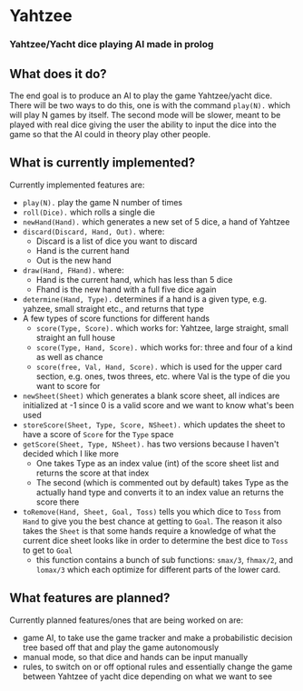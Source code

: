 # Yahtzee
### Yahtzee/Yacht dice playing AI made in prolog

## What does it do?
The end goal is to produce an AI to play the game Yahtzee/yacht dice. There will be two ways to do this, one is with the command `play(N).` which will play N games by itself. The second mode will be slower, meant to be played with real dice giving the user the ability to input the dice into the game so that the AI could in theory play other people.

## What is currently implemented?
Currently implemented features are:
- `play(N).` play the game N number of times
- `roll(Dice).` which rolls a single die
- `newHand(Hand).` which generates a new set of 5 dice, a hand of Yahtzee
- `discard(Discard, Hand, Out).` where:
   - Discard is a list of dice you want to discard
   - Hand is the current hand
   - Out is the new hand
- `draw(Hand, FHand).` where:
   - Hand is the current hand, which has less than 5 dice
   - Fhand is the new hand with a full five dice again
- `determine(Hand, Type).` determines if a hand is a given type, e.g. yahzee, small straight etc., and returns that type
- A few types of score functions for different hands
   - `score(Type, Score).` which works for: Yahtzee, large straight, small straight an full house
   - `score(Type, Hand, Score).` which works for: three and four of a kind as well as chance
   - `score(free, Val, Hand, Score).` which is used for the upper card section, e.g. ones, twos threes, etc. where Val is the type of die you want to score for
- `newSheet(Sheet)` which generates a blank score sheet, all indices are initialized at -1 since 0 is a valid score and we want to know what's been used
- `storeScore(Sheet, Type, Score, NSheet).` which updates the sheet to have a score of `Score` for the `Type` space
- `getScore(Sheet, Type, NSheet).` has two versions because I haven't decided which I like more
   - One takes Type as an index value (int) of the score sheet list and returns the score at that index
   - The second (which is commented out by default) takes Type as the actually hand type and converts it to an index value an returns the score there
- `toRemove(Hand, Sheet, Goal, Toss)` tells you which dice to `Toss` from `Hand` to give you the best chance at getting to `Goal`. The reason it also takes the `Sheet` is that some hands require a knowledge of what the current dice sheet looks like in order to determine the best dice to `Toss` to get to `Goal`
   - this function contains a bunch of sub functions: `smax/3`, `fhmax/2`, and `lomax/3` which each optimize for different parts of the lower card.

## What features are planned?
Currently planned features/ones that are being worked on are:
- game AI, to take use the game tracker and make a probabilistic decision tree based off that and play the game autonomously
- manual mode, so that dice and hands can be input manually
- rules, to switch on or off optional rules and essentially change the game between Yahtzee of yacht dice depending on what we want to see
